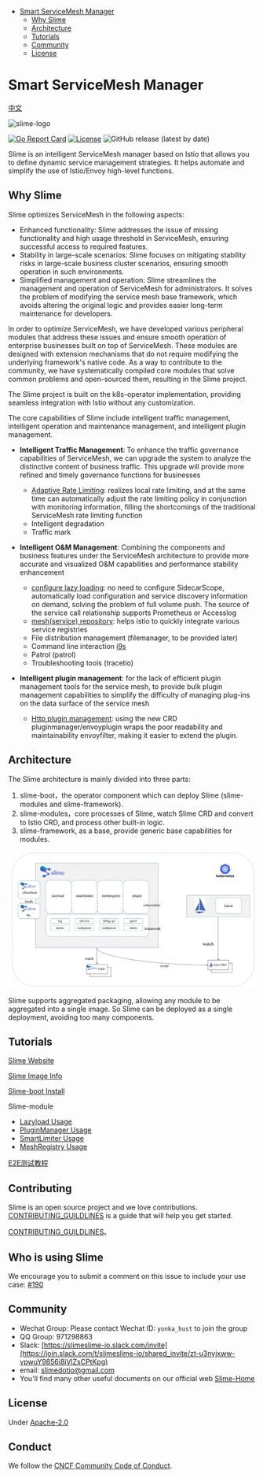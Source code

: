 - [Smart ServiceMesh Manager](#smart-servicemesh-manager)
  - [Why Slime](#why-slime)
  - [Architecture](#architecture)
  - [Tutorials](#tutorials)
  - [Community](#community)
  - [License](#license)

# Smart ServiceMesh Manager

[中文](./README.md)

![slime-logo](media/slime_logo.png)    

 [![Go Report Card](https://goreportcard.com/badge/github.com/slime-io/slime)](https://goreportcard.com/report/github.com/slime-io/slime) [![License](https://img.shields.io/badge/License-Apache%202.0-green.svg)](https://github.com/slime-io/slime/blob/master/LICENSE) ![GitHub release (latest by date)](https://img.shields.io/github/v/release/slime-io/slime?color=green)

Slime is an intelligent ServiceMesh manager based on Istio that allows you to define dynamic service management strategies. It helps automate and simplify the use of Istio/Envoy high-level functions.

## Why Slime

Slime optimizes ServiceMesh in the following aspects:

- Enhanced functionality: Slime addresses the issue of missing functionality and high usage threshold in ServiceMesh, ensuring successful access to required features.
- Stability in large-scale scenarios: Slime focuses on mitigating stability risks in large-scale business cluster scenarios, ensuring smooth operation in such environments.
- Simplified management and operation: Slime streamlines the management and operation of ServiceMesh for administrators. It solves the problem of modifying the service mesh base framework, which avoids altering the original logic and provides easier long-term maintenance for developers.

In order to optimize ServiceMesh, we have developed various peripheral modules that address these issues and ensure smooth operation of enterprise businesses built on top of ServiceMesh. These modules are designed with extension mechanisms that do not require modifying the underlying framework's native code. As a way to contribute to the community, we have systematically compiled core modules that solve common problems and open-sourced them, resulting in the Slime project.

The Slime project is built on the k8s-operator implementation, providing seamless integration with Istio without any customization.

The core capabilities of Slime include intelligent traffic management, intelligent operation and maintenance management, and intelligent plugin management.

- **Intelligent Traffic Management**: To enhance the traffic governance capabilities of ServiceMesh, we can upgrade the system to analyze the distinctive content of business traffic. This upgrade will provide more refined and timely governance functions for businesses
  - [Adaptive Rate Limiting](./staging/src/slime.io/slime/modules/limiter): realizes local rate limiting, and at the same time can automatically adjust the rate limiting policy in conjunction with monitoring information, filling the shortcomings of the traditional ServiceMesh rate limiting function
  - Intelligent degradation
  - Traffic mark

- **Intelligent O&M Management**: Combining the components and business features under the ServiceMesh architecture to provide more accurate and visualized O&M capabilities and performance stability enhancement
  - [configure lazy loading](./staging/src/slime.io/slime/modules/lazyload): no need to configure SidecarScope, automatically load configuration and service discovery information on demand, solving the problem of full volume push. The source of the service call relationship supports Prometheus or Accesslog
  - [mesh(service) repository](./staging/src/slime.io/slime/modules/meshregistry): helps istio to quickly integrate various service registries
  - File distribution management (filemanager, to be provided later)
  - Command line interaction [i9s](https://github.com/slime-io/i9s)
  - Patrol (patrol)
  - Troubleshooting tools (tracetio)

- **Intelligent plugin management**: for the lack of efficient plugin management tools for the service mesh, to provide bulk plugin management capabilities to simplify the difficulty of managing plug-ins on the data surface of the service mesh
  - [Http plugin management](./staging/src/slime.io/slime/modules/plugin): using the new CRD pluginmanager/envoyplugin wraps the poor readability and maintainability envoyfilter, making it easier to extend the plugin.

  
## Architecture

The Slime architecture is mainly divided into three parts:

1. slime-boot，the operator component which can deploy Slime (slime-modules and slime-framework).
2. slime-modules，core processes of Slime, watch Slime CRD and convert to Istio CRD, and process other built-in logic.
3. slime-framework, as a base, provide generic base capabilities for modules.

![slime架构图](media/slime-arch-v3.png)

Slime supports aggregated packaging, allowing any module to be aggregated into a single image. So Slime can be deployed as a single deployment, avoiding too many components.

## Tutorials

[Slime Website](https://slime-io.github.io/)

[Slime Image Info](https://github.com/slime-io/slime/wiki/Slime-Project-Tag-and-Image-Tag-Mapping-Table)

[Slime-boot Install](./doc/en/slime-boot.md)

Slime-module

- [Lazyload Usage](./staging/src/slime.io/slime/modules/lazyload/README_EN.md)
- [PluginManager Usage](./staging/src/slime.io/slime/modules/plugin/README_EN.md)
- [SmartLimiter Usage](./staging/src/slime.io/slime/modules/limiter/README_EN.md)
- [MeshRegistry Usage](./staging/src/slime.io/slime/modules/meshregistry/README_EN.md)



[E2E测试教程](./doc/zh/slime_e2e_test_zh.md)

## Contributing

Slime is an open source project and we love contributions. [CONTRIBUTING_GUILDLINES](./CONTRIBUTING_GUILDLINES.md) is a guide that will help you get started.

[CONTRIBUTING_GUILDLINES]()。

## Who is using Slime

We encourage you to submit a comment on this issue to include your use case: [#190](https://github.com/slime-io/slime/issues/190)

## Community

- Wechat Group: Please contact Wechat ID: `yonka_hust` to join the group
- QQ Group: 971298863
- Slack: [https://slimeslime-io.slack.com/invite](https://join.slack.com/t/slimeslime-io/shared_invite/zt-u3nyjxww-vpwuY9856i8iVlZsCPtKpg)
- email: slimedotio@gmail.com
- You'll find many other useful documents on our official web [Slime-Home](https://slime-io.github.io/)

## License

Under [Apache-2.0](https://choosealicense.com/licenses/apache-2.0/)

## Conduct

We follow the [CNCF Community Code of Conduct](https://github.com/cncf/foundation/blob/master/code-of-conduct.md).